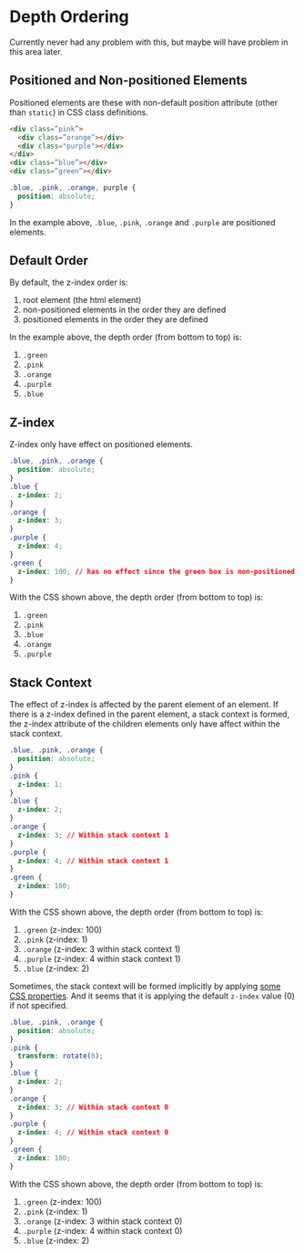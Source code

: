 # Depth Ordering
Currently never had any problem with this, but maybe will have problem in this area later.

## Positioned and Non-positioned Elements
Positioned elements are these with non-default position attribute (other than `static`) in CSS class definitions.

```html
<div class=”pink”>
  <div class=”orange”></div>
  <div class="purple"></div>
</div>
<div class=”blue”></div>
<div class=”green”></div>
```

```css
.blue, .pink, .orange, purple {
  position: absolute;
}
```

In the example above, `.blue`, `.pink`, `.orange` and `.purple` are positioned elements.

## Default Order
By default, the z-index order is:
1. root element (the html element)
2. non-positioned elements in the order they are defined
3. positioned elements in the order they are defined

In the example above, the depth order (from bottom to top) is:
1. `.green`
2. `.pink`
3. `.orange`
4. `.purple`
5. `.blue`

## Z-index
Z-index only have effect on positioned elements.

```css
.blue, .pink, .orange {
  position: absolute;
}
.blue {
  z-index: 2;
}
.orange {
  z-index: 3;
}
.purple {
  z-index: 4;
}
.green {
  z-index: 100; // has no effect since the green box is non-positioned
}
```

With the CSS shown above, the depth order (from bottom to top) is:
1. `.green`
2. `.pink`
3. `.blue`
4. `.orange`
5. `.purple`

## Stack Context
The effect of z-index is affected by the parent element of an element. If there is a z-index defined in the parent element, a stack context is formed, the z-index attribute of the children elements only have affect within the stack context.

```css
.blue, .pink, .orange {
  position: absolute;
}
.pink {
  z-index: 1;
}
.blue {
  z-index: 2;
}
.orange {
  z-index: 3; // Within stack context 1
}
.purple {
  z-index: 4; // Within stack context 1
}
.green {
  z-index: 100;
}
```

With the CSS shown above, the depth order (from bottom to top) is:
1. `.green` (z-index: 100)
2. `.pink` (z-index: 1)
3. `.orange` (z-index: 3 within stack context 1)
4. `.purple` (z-index: 4 within stack context 1)
5. `.blue` (z-index: 2)

Sometimes, the stack context will be formed implicitly by applying [some CSS properties](https://developer.mozilla.org/en-US/docs/Web/CSS/CSS_Positioning/Understanding_z_index/The_stacking_context). And it seems that it is applying the default `z-index` value (0) if not specified.

```css
.blue, .pink, .orange {
  position: absolute;
}
.pink {
  transform: rotate(0);
}
.blue {
  z-index: 2;
}
.orange {
  z-index: 3; // Within stack context 0
}
.purple {
  z-index: 4; // Within stack context 0
}
.green {
  z-index: 100;
}
```

With the CSS shown above, the depth order (from bottom to top) is:
1. `.green` (z-index: 100)
2. `.pink` (z-index: 1)
3. `.orange` (z-index: 3 within stack context 0)
4. `.purple` (z-index: 4 within stack context 0)
5. `.blue` (z-index: 2)
